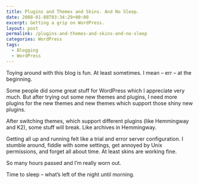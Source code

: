 ```yaml
---
title: Plugins and Themes and Skins. And No Sleep.
date: 2008-01-08T03:34:29+00:00
excerpt: Getting a grip on WordPress.
layout: post
permalink: /plugins-and-themes-and-skins-and-no-sleep
categories: WordPress
tags:
  - Blogging
  - WordPress
---
```

Toying around with this blog is fun. At least sometimes. I mean – err – at the beginning.

Some people did some great stuff for WordPress which I appreciate very much. But after trying out some new themes and plugins, I need more plugins for the new themes and new themes which support those shiny new plugins.

After switching themes, which support different plugins (like Hemmingway and K2), some stuff will break. Like archives in Hemmingway.

Getting all up and running felt like a trial and error server configuration. I stumble around, fiddle with some settings, get annoyed by Unix permissions, and forget all about time. At least skins are working fine.

So many hours passed and I’m really worn out.

Time to sleep – what’s left of the night until morning.